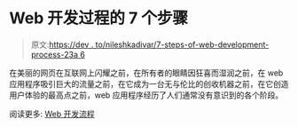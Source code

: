 # Web 开发过程的 7 个步骤

> 原文:[https://dev . to/nileshkadivar/7-steps-of-web-development-process-23a 6](https://dev.to/nileshkadivar/7-steps-of-web-development-process-23a6)

在美丽的网页在互联网上闪耀之前，在所有者的眼睛因狂喜而湿润之前，在 web 应用程序吸引巨大的流量之前，在它成为一台无与伦比的创收机器之前，在它创造用户体验的最高点之前，web 应用程序经历了人们通常没有意识到的各个阶段。

阅读更多: [Web 开发流程](https://techuz.com/blog/web-development-process-a-guide-to-complete-web-development-life-cycle/)